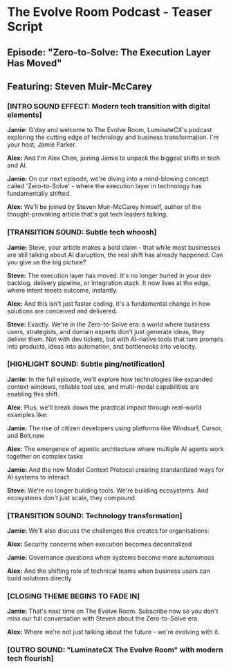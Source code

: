 # The Evolve Room Podcast - Teaser Script
## Episode: "Zero-to-Solve: The Execution Layer Has Moved"
## Featuring: Steven Muir-McCarey

### [INTRO SOUND EFFECT: Modern tech transition with digital elements]

**Jamie:** G'day and welcome to The Evolve Room, LuminateCX's podcast exploring the cutting edge of technology and business transformation. I'm your host, Jamie Parker.

**Alex:** And I'm Alex Chen, joining Jamie to unpack the biggest shifts in tech and AI.

**Jamie:** On our next episode, we're diving into a mind-blowing concept called 'Zero-to-Solve' - where the execution layer in technology has fundamentally shifted.

**Alex:** We'll be joined by Steven Muir-McCarey himself, author of the thought-provoking article that's got tech leaders talking.

### [TRANSITION SOUND: Subtle tech whoosh]

**Jamie:** Steve, your article makes a bold claim - that while most businesses are still talking about AI disruption, the real shift has already happened. Can you give us the big picture?

**Steve:** The execution layer has moved. It's no longer buried in your dev backlog, delivery pipeline, or integration stack. It now lives at the edge, where intent meets outcome, instantly.

**Alex:** And this isn't just faster coding, it's a fundamental change in how solutions are conceived and delivered.

**Steve:** Exactly. We're in the Zero-to-Solve era: a world where business users, strategists, and domain experts don't just generate ideas, they deliver them. Not with dev tickets, but with AI-native tools that turn prompts into products, ideas into automation, and bottlenecks into velocity.

### [HIGHLIGHT SOUND: Subtle ping/notification]

**Jamie:** In the full episode, we'll explore how technologies like expanded context windows, reliable tool use, and multi-modal capabilities are enabling this shift.

**Alex:** Plus, we'll break down the practical impact through real-world examples like:

**Jamie:** The rise of citizen developers using platforms like Windsurf, Cursor, and Bolt.new

**Alex:** The emergence of agentic architecture where multiple AI agents work together on complex tasks

**Jamie:** And the new Model Context Protocol creating standardized ways for AI systems to interact

**Steve:** We're no longer building tools. We're building ecosystems. And ecosystems don't just scale, they compound.

### [TRANSITION SOUND: Technology transformation]

**Jamie:** We'll also discuss the challenges this creates for organisations:

**Alex:** Security concerns when execution becomes decentralized

**Jamie:** Governance questions when systems become more autonomous

**Alex:** And the shifting role of technical teams when business users can build solutions directly

### [CLOSING THEME BEGINS TO FADE IN]

**Jamie:** That's next time on The Evolve Room. Subscribe now so you don't miss our full conversation with Steven about the Zero-to-Solve era.

**Alex:** Where we're not just talking about the future - we're evolving with it.

### [OUTRO SOUND: "LuminateCX The Evolve Room" with modern tech flourish]
